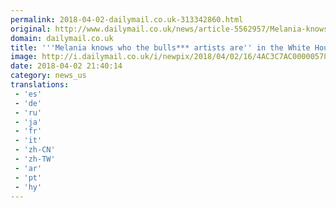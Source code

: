 ```yaml
---
permalink: 2018-04-02-dailymail.co.uk-313342860.html
original: http://www.dailymail.co.uk/news/article-5562957/Melania-knows-bulls-artists-White-House-claims-new-book.html?ITO=1490&ns_mchannel=rss&ns_campaign=1490
domain: dailymail.co.uk
title: '''Melania knows who the bulls*** artists are'' in the White House'
image: http://i.dailymail.co.uk/i/newpix/2018/04/02/16/4AC3C7AC00000578-0-image-a-7_1522683440340.jpg
date: 2018-04-02 21:40:14
category: news_us
translations: 
 - 'es'
 - 'de'
 - 'ru'
 - 'ja'
 - 'fr'
 - 'it'
 - 'zh-CN'
 - 'zh-TW'
 - 'ar'
 - 'pt'
 - 'hy'
---
```


